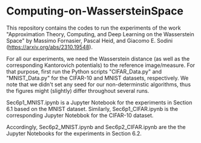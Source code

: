 # Computing-on-WassersteinSpace

This repository contains the codes to run the experiments of the work "Approximation Theory, Computing, and Deep Learning on the Wasserstein Space" by Massimo Fornasier, Pascal Heid, and Giacomo E. Sodini (https://arxiv.org/abs/2310.19548).

For all our experiments, we need the Wasserstein distance (as well as the corresponding Kantorovich potentials) to the reference image/measure. For that purpose, first run the Python scripts "CIFAR_Data.py" and "MNIST_Data.py" for the CIFAR-10 and MNIST datasets, respectively. We note that we didn't set any seed for our non-determinstic algorithms, thus the figures might (slightly) differ throughout several runs.

Sec6p1_MNIST.ipynb is a Jupyter Notebook for the experiments in Section 6.1 based on the MNIST dataset. Similarly, Sec6p1_CIFAR.ipynb is the corresponding Jupyter Notebbok for the CIFAR-10 dataset.

Accordingly, Sec6p2_MNIST.ipynb and Sec6p2_CIFAR.ipynb are the the Jupyter Notebooks for the experiments in Section 6.2.


